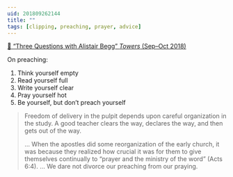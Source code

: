 ```yaml
---
uid: 201809262144
title: ""
tags: [clipping, preaching, prayer, advice]
---
```


[📌 “Three Questions with Alistair Begg” *Towers* (Sep–Oct 2018)](http://equip.sbts.edu/publications/towers/towers-issue/2018/sep-oct-2018/three-questions-alistair-begg/)

On preaching:

1. Think yourself empty
2. Read yourself full
3. Write yourself clear
4. Pray yourself hot
5. Be yourself, but don’t preach yourself

> Freedom of delivery in the pulpit depends upon careful organization in the study. A good teacher clears the way, declares the way, and then gets out of the way.
> 
> … When the apostles did some reorganization of the early church, it was because they realized how crucial it was for them to give themselves continually to “prayer and the ministry of the word” (Acts 6:4). … We dare not divorce our preaching from our praying.
